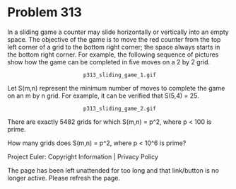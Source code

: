 #   Problem 313

   In a sliding game a counter may slide horizontally or vertically into an
   empty space. The objective of the game is to move the red counter from the
   top left corner of a grid to the bottom right corner; the space always
   starts in the bottom right corner. For example, the following sequence of
   pictures show how the game can be completed in five moves on a 2 by 2
   grid.

                            p313_sliding_game_1.gif

   Let S(m,n) represent the minimum number of moves to complete the game on
   an m by n grid. For example, it can be verified that S(5,4) = 25.

                            p313_sliding_game_2.gif

   There are exactly 5482 grids for which S(m,n) = p^2, where p < 100 is
   prime.

   How many grids does S(m,n) = p^2, where p < 10^6 is prime?

   Project Euler: Copyright Information | Privacy Policy

   The page has been left unattended for too long and that link/button is no
   longer active. Please refresh the page.
